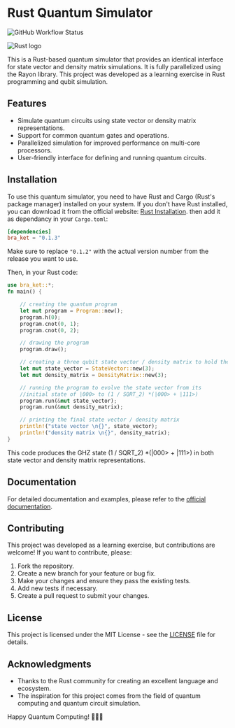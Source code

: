 # Rust Quantum Simulator
![GitHub Workflow Status](https://github.com/b-vanstraaten/bra_ket/workflows/Rust/badge.svg)

![Rust logo](https://www.rust-lang.org/static/images/rust-logo-blk.svg)

This is a Rust-based quantum simulator that provides an identical interface for state vector and density matrix simulations. It is fully parallelized using the Rayon library. This project was developed as a learning exercise in Rust programming and qubit simulation.

## Features

- Simulate quantum circuits using state vector or density matrix representations.
- Support for common quantum gates and operations.
- Parallelized simulation for improved performance on multi-core processors.
- User-friendly interface for defining and running quantum circuits.

## Installation

To use this quantum simulator, you need to have Rust and Cargo (Rust's package manager) installed on your system. If you don't have Rust installed, you can download it from the official website: [Rust Installation](https://www.rust-lang.org/learn/get-started).
then add it as dependancy in your `Cargo.toml`:

```toml
[dependencies]
bra_ket = "0.1.3"
```
Make sure to replace `"0.1.2"` with the actual version number from the release you want to use.

Then, in your Rust code:
```rust
use bra_ket::*;
fn main() {

    // creating the quantum program 
    let mut program = Program::new();
    program.h(0);
    program.cnot(0, 1);
    program.cnot(0, 2);

    // drawing the program 
    program.draw();

    // creating a three qubit state vector / density matrix to hold the quantum state
    let mut state_vector = StateVector::new(3);
    let mut density_matrix = DensityMatrix::new(3);

    // running the program to evolve the state vector from its 
    //initial state of |000> to (1 / SQRT_2) *(|000> + |111>)
    program.run(&mut state_vector);
    program.run(&mut density_matrix);

    // printing the final state vector / density matrix
    println!("state vector \n{}", state_vector);
    println!("density matrix \n{}", density_matrix);
}
```
This code produces the GHZ state (1 / SQRT_2) *(|000> + |111>) in both state vector and density matrix representations.

## Documentation

For detailed documentation and examples, please refer to the [official documentation](https://docs.rs/bra_ket/0.1.3/bra_ket/).

## Contributing

This project was developed as a learning exercise, but contributions are welcome! If you want to contribute, please:

1. Fork the repository.
2. Create a new branch for your feature or bug fix.
3. Make your changes and ensure they pass the existing tests.
4. Add new tests if necessary.
5. Create a pull request to submit your changes.

## License

This project is licensed under the MIT License - see the [LICENSE](https://github.com/b-vanstraaten/bra_ket/blob/main/License.txt) file for details.

## Acknowledgments

- Thanks to the Rust community for creating an excellent language and ecosystem.
- The inspiration for this project comes from the field of quantum computing and quantum circuit simulation.

Happy Quantum Computing! 🌌🔬🧬
